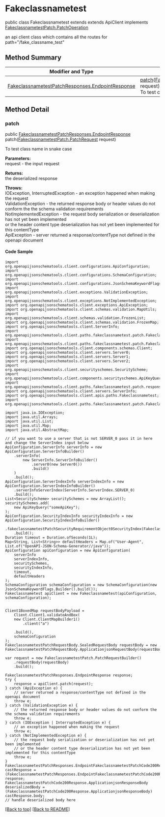 # Fakeclassnametest

public class Fakeclassnametest extends extends ApiClient implements
[FakeclassnametestPatch.PatchOperation](../../paths/fakeclassnametest/FakeclassnametestPatch.md#patchoperation)

an api client class which contains all the routes for path="/fake_classname_test"

## Method Summary
| Modifier and Type | Method and Description |
| ----------------- | ---------------------- |
| [FakeclassnametestPatchResponses.EndpointResponse](../../paths/fakeclassnametest/patch/FakeclassnametestPatchResponses.md#endpointresponse) | [patch](#patch)([FakeclassnametestPatch.PatchRequest](../../paths/fakeclassnametest/FakeclassnametestPatch.md#patchrequest) request)<br>To test class name in snake case |

## Method Detail

### patch
public [FakeclassnametestPatchResponses.EndpointResponse](../../paths/fakeclassnametest/patch/FakeclassnametestPatchResponses.md#endpointresponse) patch([FakeclassnametestPatch.PatchRequest](../../paths/fakeclassnametest/FakeclassnametestPatch.md#patchrequest) request)

To test class name in snake case

**Parameters:**<br>
request - the input request

**Returns:**<br>
the deserialized response

**Throws:**<br>
IOException, InterruptedException - an exception happened when making the request<br>
ValidationException - the returned response body or header values do not conform the the schema validation requirements<br>
NotImplementedException - the request body serialization or deserialization has not yet been implemented<br>
                          or the header content type deserialization has not yet been implemented for this contentType<br>
ApiException - server returned a response/contentType not defined in the openapi document<br>

#### Code Sample
```
import org.openapijsonschematools.client.configurations.ApiConfiguration;
import org.openapijsonschematools.client.configurations.SchemaConfiguration;
import org.openapijsonschematools.client.configurations.JsonSchemaKeywordFlags;
import org.openapijsonschematools.client.exceptions.ValidationException;
import org.openapijsonschematools.client.exceptions.NotImplementedException;
import org.openapijsonschematools.client.exceptions.ApiException;
import org.openapijsonschematools.client.schemas.validation.MapUtils;
import org.openapijsonschematools.client.schemas.validation.FrozenList;
import org.openapijsonschematools.client.schemas.validation.FrozenMap;
import org.openapijsonschematools.client.ServerInfo;
import org.openapijsonschematools.client.paths.fakeclassnametest.patch.FakeclassnametestPatchSecurityInfo;
import org.openapijsonschematools.client.paths.fakeclassnametest.patch.FakeclassnametestPatchRequestBody;
import org.openapijsonschematools.client.components.schemas.Client;
import org.openapijsonschematools.client.servers.Server0;
import org.openapijsonschematools.client.servers.Server1;
import org.openapijsonschematools.client.servers.Server2;
import org.openapijsonschematools.client.securityschemes.SecurityScheme;
import org.openapijsonschematools.client.components.securityschemes.ApiKeyQuery;
import org.openapijsonschematools.client.paths.fakeclassnametest.patch.responses.FakeclassnametestPatchCode200Response;
import org.openapijsonschematools.client.servers.ServerInfo;
import org.openapijsonschematools.client.apis.paths.Fakeclassnametest;
import org.openapijsonschematools.client.paths.fakeclassnametest.patch.FakeclassnametestPatchResponses;

import java.io.IOException;
import java.util.Arrays;
import java.util.List;
import java.util.Map;
import java.util.AbstractMap;

// if you want to use a server that is not SERVER_0 pass it in here and change the ServerIndex input below
ApiConfiguration.ServerInfo serverInfo = new ApiConfiguration.ServerInfoBuilder()
    .serverInfo(
        new ServerInfo.ServerInfoBuilder()
            .server0(new Server0())
            .build()
    )
    .build();
ApiConfiguration.ServerIndexInfo serverIndexInfo = new ApiConfiguration.ServerIndexInfoBuilder()
    .serverInfoServerIndex(ServerInfo.ServerIndex.SERVER_0)
    .build();
List<SecurityScheme> securitySchemes = new ArrayList();
securitySchemes.add(
    new ApiKeyQuery("someApiKey");
);
ApiConfiguration.SecurityIndexInfo securityIndexInfo = new ApiConfiguration.SecurityIndexInfoBuilder()
    .fakeclassnametestPatchSecurityRequirementObject0SecurityIndex(FakeclassnametestPatchSecurityRequirementObject0.SecurityIndex.SECURITY_0)
    .build();
Duration timeout = Duration.ofSeconds(1L);
Map<String, List<String>> defaultHeaders = Map.of("User-Agent", List.of("OpenAPI-JSON-Schema-Generator//java"));
ApiConfiguration apiConfiguration = new ApiConfiguration(
    serverInfo
    serverIndexInfo,
    securitySchemes,
    securityIndexInfo,
    timeout,
    defaultHeaders
);
SchemaConfiguration schemaConfiguration = new SchemaConfiguration(new JsonSchemaKeywordFlags.Builder().build());
Fakeclassnametest apiClient = new Fakeclassnametest(apiConfiguration, schemaConfiguration);


Client1BoxedMap requestBodyPayload =
    Client.Client1.validateAndBox(
    new Client.ClientMapBuilder1()
        .client("a")

    .build(),
    schemaConfiguration
);
FakeclassnametestPatchRequestBody.SealedRequestBody requestBody = new FakeclassnametestPatchRequestBody.ApplicationjsonRequestBody(requestBodyPayload);

var request = new FakeclassnametestPatch.PatchRequestBuilder()
    .requestBody(requestBody)
    .build();

FakeclassnametestPatchResponses.EndpointResponse response;
try {
    response = apiClient.patch(request);
} catch (ApiException e) {
    // server returned a response/contentType not defined in the openapi document
    throw e;
} catch (ValidationException e) {
    // the returned response body or header values do not conform the the schema validation requirements
    throw e;
} catch (IOException | InterruptedException e) {
    // an exception happened when making the request
    throw e;
} catch (NotImplementedException e) {
    // the request body serialization or deserialization has not yet been implemented
    // or the header content type deserialization has not yet been implemented for this contentType
    throw e;
}
FakeclassnametestPatchResponses.EndpointFakeclassnametestPatchCode200Response castResponse = (FakeclassnametestPatchResponses.EndpointFakeclassnametestPatchCode200Response) response;
FakeclassnametestPatchCode200Response.ApplicationjsonResponseBody deserializedBody = (FakeclassnametestPatchCode200Response.ApplicationjsonResponseBody) castResponse.body;
// handle deserialized body here
```
[[Back to top]](#top) [[Back to README]](../../../README.md)
